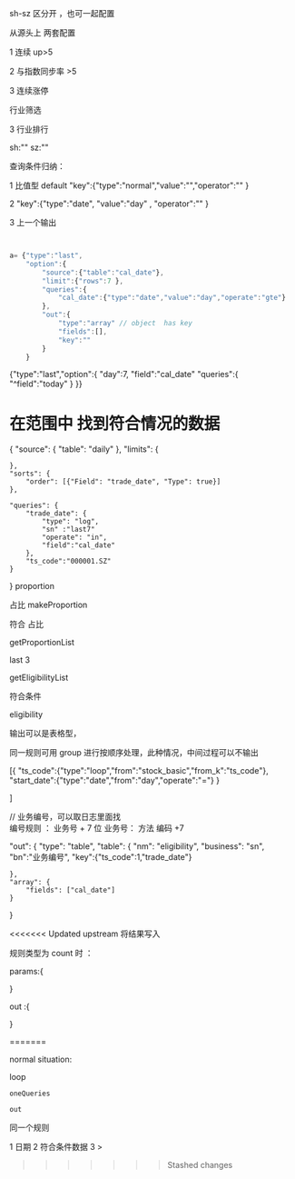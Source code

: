 sh-sz 区分开 ，也可一起配置

从源头上 两套配置

1 连续  up>5 

2 与指数同步率  >5

3 连续涨停


<!-- 考虑？ -->
行业筛选


<!--  -->
3 行业排行

sh:""
sz:""


查询条件归纳：

1 比值型 default  "key":{"type":"normal","value":"","operator":"" }

<!-- dateType:["day","month","year"] -->
<!-- 只有取界面时间的才配置时间 -->
2  "key":{"type":"date", "value":"day" , "operator":"" }

3  上一个输出

```js


a= {"type":"last",
    "option":{
        "source":{"table":"cal_date"},
        "limit":{"rows":7 },
        "queries":{
            "cal_date":{"type":"date","value":"day","operate":"gte"}
        },  
        "out":{
            "type":"array" // object  has key 
            "fields":[],
            "key":""
        }
    }

```


 



 
{"type":"last","option":{     "day":7,     "field":"cal_date"     "queries":{         "^field":"today"     } }}



#  在范围中 找到符合情况的数据
{
    "source": {
        "table": "daily"
    },
    "limits": {
       
    },
    "sorts": {
        "order": [{"Field": "trade_date", "Type": true}]
    },
   
    "queries": { 
        "trade_date": {
            "type": "log",
            "sn" :"last7"
            "operate": "in",
            "field":"cal_date"
        },
        "ts_code":"000001.SZ"
    }

}
proportion

占比
makeProportion

符合 占比

getProportionList




last 3 


getEligibilityList  




符合条件

eligibility




输出可以是表格型， 

同一规则可用 group 进行按顺序处理，此种情况，中间过程可以不输出

[{
    "ts_code":{"type":"loop","from":"stock_basic","from_k":"ts_code"},
    "start_date":{"type":"date","from":"day","operate":"="}
}

]


// 业务编号，可以取日志里面找  
编号规则 ：  业务号 +  7 位
业务号： 方法 编码 +7 

"out": {
    "type": "table",
    "table": {
        "nm": "eligibility",
        "business": "sn",
        "bn":"业务编号", 
        "key":{"ts_code":1,"trade_date"}

    },
    "array": {
        "fields": ["cal_date"]
    }
}


<<<<<<< Updated upstream
将结果写入 


<!-- 分析 -->
规则类型为 count 时 ：

params:{

}

out :{

}



=======


normal situation:


loop

    oneQueries 

    out

同一个规则    
        


1  日期
2  符合条件数据
3  >        
 
>>>>>>> Stashed changes
